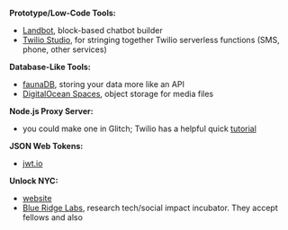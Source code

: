 **Prototype/Low-Code Tools:**

- [Landbot](https://landbot.io/), block-based chatbot builder
- [Twilio Studio](https://www.twilio.com/studio), for stringing together Twilio serverless functions (SMS, phone, other services)

**Database-Like Tools:**

- [faunaDB](https://fauna.com/), storing your data more like an API
- [DigitalOcean Spaces](https://www.digitalocean.com/products/spaces), object storage for media files


**Node.js Proxy Server:**

- you could make one in Glitch; Twilio has a helpful quick [tutorial](https://www.twilio.com/blog/node-js-proxy-server)

**JSON Web Tokens:**

- [jwt.io](https://jwt.io/)

**Unlock NYC:**

- [website](https://weunlock.nyc)
- [Blue Ridge Labs](https://labs.robinhood.org/), research tech/social impact incubator. They accept fellows and also 
